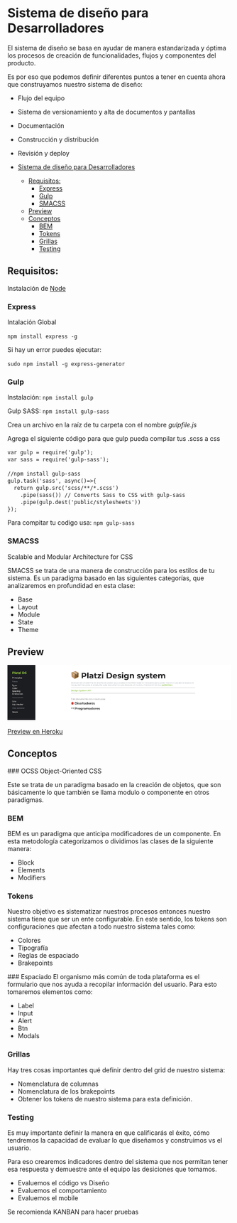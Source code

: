 # Sistema de diseño para Desarrolladores
El sistema de diseño se basa en ayudar de manera estandarizada y óptima los procesos de creación de funcionalidades, flujos y componentes del producto.

Es por eso que podemos definir diferentes puntos a tener en cuenta ahora que construyamos nuestro sistema de diseño:

- Flujo del equipo
- Sistema de versionamiento y alta de documentos y pantallas
- Documentación
- Construcción y distribución
- Revisión y deploy

- [Sistema de diseño para Desarrolladores](#sistema-de-dise%c3%b1o-para-desarrolladores)
  - [Requisitos:](#requisitos)
    - [Express](#express)
    - [Gulp](#gulp)
    - [SMACSS](#smacss)
  - [Preview](#preview)
  - [Conceptos](#conceptos)
    - [BEM](#bem)
    - [Tokens](#tokens)
    - [Grillas](#grillas)
    - [Testing](#testing)

## Requisitos:

Instalación de [Node](https://nodejs.org/es/)

### Express
Intalación Global

`npm install express -g`

Si hay un error puedes ejecutar: 

`sudo npm install -g express-generator`

### Gulp
Instalación:
`npm install gulp`

Gulp SASS:
`npm install gulp-sass`

Crea un archivo en la raíz de tu carpeta con el nombre *gulpfile.js*

Agrega el siguiente código para que gulp pueda compilar tus .scss a css

```
var gulp = require('gulp');
var sass = require('gulp-sass');

//npm install gulp-sass
gulp.task('sass', async()=>{
  return gulp.src('scss/**/*.scss')
    .pipe(sass()) // Converts Sass to CSS with gulp-sass
    .pipe(gulp.dest('public/stylesheets'))
});

```

Para compitar tu codigo usa:
`npm gulp-sass`

### SMACSS
Scalable and Modular Architecture for CSS

SMACSS se trata de una manera de construcción para los estilos de tu sistema. Es un paradigma basado en las siguientes categorías, que analizaremos en profundidad en esta clase:

- Base
- Layout
- Module
- State
- Theme

## Preview
![Preview](preview.png)

[Preview en Heroku](https://test-curso-platzi-sd.herokuapp.com/)
## Conceptos
### OCSS
Object-Oriented CSS

Este se trata de un paradigma basado en la creación de objetos, que son básicamente lo que también se llama modulo o componente en otros paradigmas.

### BEM
BEM es un paradigma que anticipa modificadores de un componente.
En esta metodología categorizamos o dividimos las clases de la siguiente manera:

- Block
- Elements
- Modifiers

### Tokens
Nuestro objetivo es sistematizar nuestros procesos entonces nuestro sistema tiene que ser un ente configurable. En este sentido, los tokens son configuraciones que afectan a todo nuestro sistema tales como:

- Colores
- Tipografía
- Reglas de espaciado
- Brakepoints

### Espaciado
El organismo más común de toda plataforma es el formulario que nos ayuda a recopilar información del usuario. Para esto tomaremos elementos como:

- Label
- Input
- Alert
- Btn
- Modals

### Grillas
Hay tres cosas importantes qué definir dentro del grid de nuestro sistema:
- Nomenclatura de columnas
- Nomenclatura de los brakepoints
- Obtener los tokens de nuestro sistema para esta definición.

### Testing
Es muy importante definir la manera en que calificarás el éxito, cómo tendremos la capacidad de evaluar lo que diseñamos y construimos vs el usuario.

Para eso crearemos indicadores dentro del sistema que nos permitan tener esa respuesta y demuestre ante el equipo las desiciones que tomamos.

- Evaluemos el código vs Diseño
- Evaluemos el comportamiento
- Evaluemos el mobile

Se recomienda KANBAN para hacer pruebas
